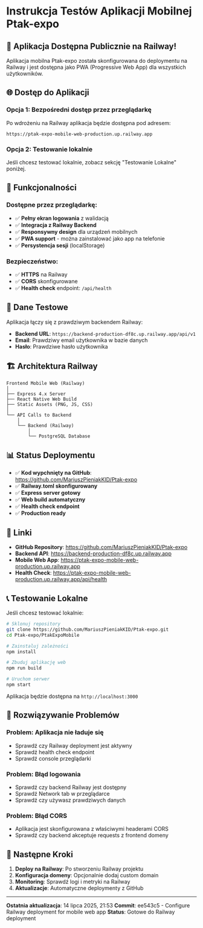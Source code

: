 # Instrukcja Testów Aplikacji Mobilnej Ptak-expo

## 🚀 Aplikacja Dostępna Publicznie na Railway!

Aplikacja mobilna Ptak-expo została skonfigurowana do deploymentu na Railway i jest dostępna jako PWA (Progressive Web App) dla wszystkich użytkowników.

## 🌐 Dostęp do Aplikacji

### Opcja 1: Bezpośredni dostęp przez przeglądarkę
Po wdrożeniu na Railway aplikacja będzie dostępna pod adresem:
```
https://ptak-expo-mobile-web-production.up.railway.app
```

### Opcja 2: Testowanie lokalnie
Jeśli chcesz testować lokalnie, zobacz sekcję "Testowanie Lokalne" poniżej.

## 📱 Funkcjonalności

### Dostępne przez przeglądarkę:
- ✅ **Pełny ekran logowania** z walidacją
- ✅ **Integracja z Railway Backend** 
- ✅ **Responsywny design** dla urządzeń mobilnych
- ✅ **PWA support** - można zainstalować jako app na telefonie
- ✅ **Persystencja sesji** (localStorage)

### Bezpieczeństwo:
- ✅ **HTTPS** na Railway
- ✅ **CORS** skonfigurowane
- ✅ **Health check** endpoint: `/api/health`

## 🔧 Dane Testowe

Aplikacja łączy się z prawdziwym backendem Railway:
- **Backend URL**: `https://backend-production-df8c.up.railway.app/api/v1`
- **Email**: Prawdziwy email użytkownika w bazie danych
- **Hasło**: Prawdziwe hasło użytkownika

## 🏗️ Architektura Railway

```
Frontend Mobile Web (Railway)
│
├── Express 4.x Server
├── React Native Web Build
├── Static Assets (PNG, JS, CSS)
│
└── API Calls to Backend
    │
    └── Backend (Railway)
        │
        └── PostgreSQL Database
```

## 📊 Status Deploymentu

- ✅ **Kod wypchnięty na GitHub**: https://github.com/MariuszPieniakKID/Ptak-expo
- ✅ **Railway.toml skonfigurowany**
- ✅ **Express server gotowy**
- ✅ **Web build automatyczny**
- ✅ **Health check endpoint**
- ✅ **Production ready**

## 🔗 Linki

- **GitHub Repository**: https://github.com/MariuszPieniakKID/Ptak-expo
- **Backend API**: https://backend-production-df8c.up.railway.app
- **Mobile Web App**: https://ptak-expo-mobile-web-production.up.railway.app
- **Health Check**: https://ptak-expo-mobile-web-production.up.railway.app/api/health

## 📞 Testowanie Lokalne

Jeśli chcesz testować lokalnie:

```bash
# Sklonuj repository
git clone https://github.com/MariuszPieniakKID/Ptak-expo.git
cd Ptak-expo/PtakExpoMobile

# Zainstaluj zależności
npm install

# Zbuduj aplikację web
npm run build

# Uruchom serwer
npm start
```

Aplikacja będzie dostępna na `http://localhost:3000`

## 🚨 Rozwiązywanie Problemów

### Problem: Aplikacja nie ładuje się
- Sprawdź czy Railway deployment jest aktywny
- Sprawdź health check endpoint
- Sprawdź console przeglądarki

### Problem: Błąd logowania
- Sprawdź czy backend Railway jest dostępny
- Sprawdź Network tab w przeglądarce
- Sprawdź czy używasz prawdziwych danych

### Problem: Błąd CORS
- Aplikacja jest skonfigurowana z właściwymi headerami CORS
- Sprawdź czy backend akceptuje requests z frontend domeny

## 🎯 Następne Kroki

1. **Deploy na Railway**: Po stworzeniu Railway projektu
2. **Konfiguracja domeny**: Opcjonalnie dodaj custom domain
3. **Monitoring**: Sprawdź logi i metryki na Railway
4. **Aktualizacje**: Automatyczne deploymenty z GitHub

---

**Ostatnia aktualizacja**: 14 lipca 2025, 21:53
**Commit**: ee543c5 - Configure Railway deployment for mobile web app
**Status**: Gotowe do Railway deployment 